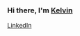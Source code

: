 ### Hi there, I'm [Kelvin](https://kelvinpichinini.github.io/)
[LinkedIn](https://img.shields.io/badge/LinkedIn-0077B5?style=for-the-badge&logo=linkedin&logoColor=white&link=https://www.linkedin.com/in/kelvinpichinini/)

<!--
**KelvinPichinini/KelvinPichinini** is a ✨ _special_ ✨ repository because its `README.md` (this file) appears on your GitHub profile.

Here are some ideas to get you started:

- 🔭 I’m currently working on ...
- 🌱 I’m currently learning ...
- 👯 I’m looking to collaborate on ...
- 🤔 I’m looking for help with ...
- 💬 Ask me about ...
- 📫 How to reach me: ...
- 😄 Pronouns: ...
- ⚡ Fun fact: ...
-->
